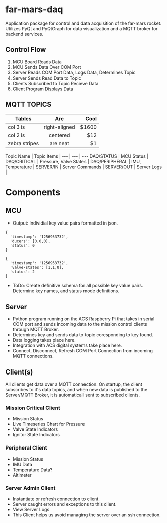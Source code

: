 # far-mars-daq
Application package for control and data acquisition of the far-mars rocket. Utilizes PyQt and PyQtGraph for data visualization and a MQTT broker for backend services.

## Control Flow
1) MCU Board Reads Data
2) MCU Sends Data Over COM Port
3) Server Reads COM Port Data, Logs Data, Determines Topic
4) Server Sends Read Data to Topic
5) Clients Subscribed to Topic Recieve Data
6) Client Program Displays Data

## MQTT TOPICS
| Tables        | Are           | Cool  |
| ------------- |:-------------:| -----:|
| col 3 is      | right-aligned | $1600 |
| col 2 is      | centered      |   $12 |
| zebra stripes | are neat      |    $1 |

Topic Name | Topic Items |
--- | --- | ---
DAQ/STATUS | MCU Status  |
DAQ/CRITICAL | Pressure, Valve States  |
DAQ/PERIPHERAL | IMU, Temperature  |
SERVER/IN | Server Commands  |
SERVER/OUT | Server Logs  |

# Components
## MCU
- Output: Individial key value pairs formatted in json. 
```
{
  'timestamp': '1256953732',
  'ducers': [0,0,0],
  'status': 0
}
```
```
{
  'timestamp': '1256953732',
  'valve-states': [1,1,0],
  'status': 2
}

```
- ToDo: Create definitive schema for all possible key value pairs. Determine key names, and status mode definitions.

## Server
- Python program running on the ACS Raspberry Pi that takes in serial COM port and sends incoming data to the mission control clients through MQTT Broker.
- Determines key and sends data to topic coresponding to key found.
- Data logging takes place here. 
- Integration with ACS digital systems take place here.
- Connect, Disconnect, Refresh COM Port Connection from incoming MQTT connections.

## Client(s)
All clients get data over a MQTT connection. On startup, the client subscribes to it's data topics, and when new data is published to the Server/MQTT Broker, it is automaticall sent to subscribed clients.
### Mission Critical Client
-  Mission Status
- Live Timeseries Chart for Pressure
- Valve State Indicators
- Ignitor State Indicators
### Peripheral Client
- Mission Status
- IMU Data
- Temperature Data?
- Altimeter

### Server Admin Client
- Instantiate or refresh connection to client. 
- Server caught errors and exceptions to this client.
- View Server Logs
- This Client helps us avoid managing the server over an ssh connection. 

